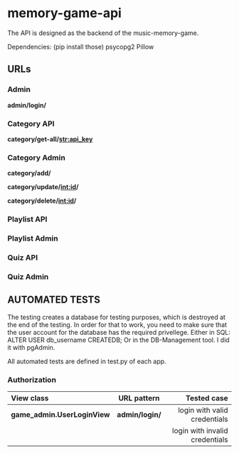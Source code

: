 # memory-game-api
The API is designed as the backend of the music-memory-game.

Dependencies: (pip install those)
psycopg2
Pillow

## URLs

### Admin

**admin/login/**

### Category API

**category/get-all/<str:api_key>**

### Category Admin

**category/add/**

**category/update/<int:id>/**

**category/delete/<int:id>/**

### Playlist API

### Playlist Admin

### Quiz API

### Quiz Admin







## AUTOMATED TESTS
The testing creates a database for testing purposes, which is destroyed at the end of the testing.
In order for that to work, you need to make sure that the user account for the database has the 
required privellege. Either in SQL: ALTER USER db_username CREATEDB;
Or in the DB-Management tool. I did it with pgAdmin.

All automated tests are defined in test.py of each app.

### Authorization

| View class      | URL pattern | Tested case     |
| :---        |    :----:   |          ---: |
| **game_admin.UserLoginView** | **admin/login/** | login with valid credentials |
| | | login with invalid credentials |




